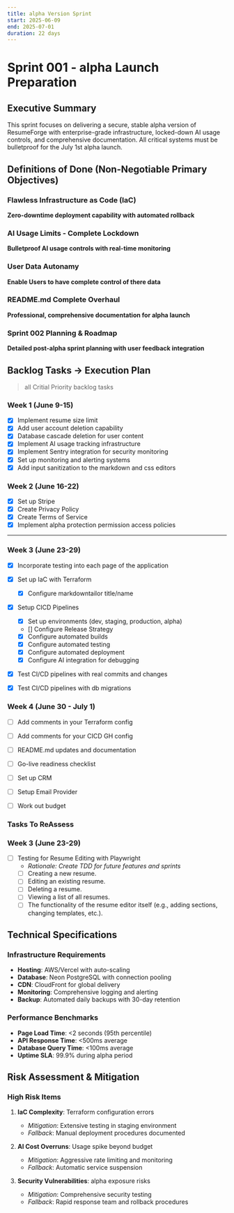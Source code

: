 ```yaml
---
title: alpha Version Sprint
start: 2025-06-09
end: 2025-07-01
duration: 22 days
---
```


# Sprint 001 - alpha Launch Preparation

## Executive Summary
This sprint focuses on delivering a secure, stable alpha version of ResumeForge with enterprise-grade infrastructure, locked-down AI usage controls, and comprehensive documentation. All critical systems must be bulletproof for the July 1st alpha launch.

## Definitions of Done (Non-Negotiable Primary Objectives)

### Flawless Infrastructure as Code (IaC)
**Zero-downtime deployment capability with automated rollback**

### AI Usage Limits - Complete Lockdown
**Bulletproof AI usage controls with real-time monitoring**

### User Data Autonamy
**Enable Users to have complete control of there data**

### README.md Complete Overhaul
**Professional, comprehensive documentation for alpha launch**

### Sprint 002 Planning & Roadmap
**Detailed post-alpha sprint planning with user feedback integration**

##  Backlog Tasks -> Execution Plan
> all Critial Priority backlog tasks
### Week 1 (June 9-15)
- [x] Implement resume size limit
- [x] Add user account deletion capability
- [x] Database cascade deletion for user content
- [x] Implement AI usage tracking infrastructure
- [x] Implement Sentry integration for security monitoring
- [x] Set up monitoring and alerting systems
- [x] Add input sanitization to the markdown and css editors

### Week 2 (June 16-22)
- [x] Set up Stripe
- [x] Create Privacy Policy
- [x] Create Terms of Service
- [x] Implement alpha protection permission access policies
---

### Week 3 (June 23-29)
- [x] Incorporate testing into each page of the application
- [x] Set up IaC with Terraform
  - [x] Configure markdowntailor title/name
- [x] Setup CICD Pipelines
  - [x] Set up environments (dev, staging, production, alpha)
  - [] Configure Release Strategy
  - [x] Configure automated builds
  - [x] Configure automated testing
  - [x] Configure automated deployment
  - [x] Configure AI integration for debugging
- [x] Test CI/CD pipelines with real commits and changes
- [x] Test CI/CD pipelines with db migrations



### Week 4 (June 30 - July 1)
- [ ] Add comments in your  Terraform config
- [ ] Add comments for your CICD GH config
- [ ] README.md updates and documentation
- [ ] Go-live readiness checklist
- [ ] Set up CRM
- [ ] Setup Email Provider
- [ ] Work out budget


### Tasks To ReAssess
### Week 3 (June 23-29)

- [ ] Testing for Resume Editing with Playwright
  - *Rationale: Create TDD for future features and sprints*
  - [ ]   Creating a new resume.
  - [ ]   Editing an existing resume.
  - [ ]   Deleting a resume.
  - [ ]   Viewing a list of all resumes.
  - [ ]   The functionality of the resume editor itself (e.g., adding sections, changing templates, etc.).

## Technical Specifications

### Infrastructure Requirements
- **Hosting**: AWS/Vercel with auto-scaling
- **Database**: Neon PostgreSQL with connection pooling
- **CDN**: CloudFront for global delivery
- **Monitoring**: Comprehensive logging and alerting
- **Backup**: Automated daily backups with 30-day retention

### Performance Benchmarks
- **Page Load Time**: <2 seconds (95th percentile)
- **API Response Time**: <500ms average
- **Database Query Time**: <100ms average
- **Uptime SLA**: 99.9% during alpha period

## Risk Assessment & Mitigation

### High Risk Items
1. **IaC Complexity**: Terraform configuration errors
   - *Mitigation*: Extensive testing in staging environment
   - *Fallback*: Manual deployment procedures documented

2. **AI Cost Overruns**: Usage spike beyond budget
   - *Mitigation*: Aggressive rate limiting and monitoring
   - *Fallback*: Automatic service suspension

3. **Security Vulnerabilities**: alpha exposure risks
   - *Mitigation*: Comprehensive security testing
   - *Fallback*: Rapid response team and rollback procedures

